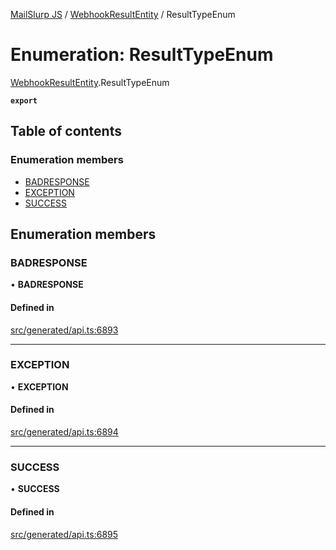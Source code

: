 [MailSlurp JS](../README.md) / [WebhookResultEntity](../modules/WebhookResultEntity.md) / ResultTypeEnum

# Enumeration: ResultTypeEnum

[WebhookResultEntity](../modules/WebhookResultEntity.md).ResultTypeEnum

**`export`**

## Table of contents

### Enumeration members

- [BADRESPONSE](WebhookResultEntity.ResultTypeEnum.md#badresponse)
- [EXCEPTION](WebhookResultEntity.ResultTypeEnum.md#exception)
- [SUCCESS](WebhookResultEntity.ResultTypeEnum.md#success)

## Enumeration members

### BADRESPONSE

• **BADRESPONSE**

#### Defined in

[src/generated/api.ts:6893](https://github.com/mailslurp/mailslurp-client/blob/1460b4d/src/generated/api.ts#L6893)

___

### EXCEPTION

• **EXCEPTION**

#### Defined in

[src/generated/api.ts:6894](https://github.com/mailslurp/mailslurp-client/blob/1460b4d/src/generated/api.ts#L6894)

___

### SUCCESS

• **SUCCESS**

#### Defined in

[src/generated/api.ts:6895](https://github.com/mailslurp/mailslurp-client/blob/1460b4d/src/generated/api.ts#L6895)
